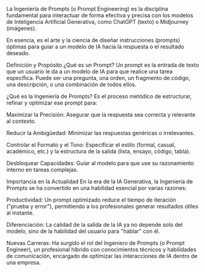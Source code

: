 La Ingeniería de Prompts (o Prompt Engineering) es la disciplina fundamental para interactuar de forma efectiva y precisa con los modelos de Inteligencia Artificial Generativa, como ChatGPT (texto) o Midjourney (imágenes).

En esencia, es el arte y la ciencia de diseñar instrucciones (prompts) óptimas para guiar a un modelo de IA hacia la respuesta o el resultado deseado.

 Definición y Propósito
¿Qué es un Prompt?
Un prompt es la entrada de texto que un usuario le da a un modelo de IA para que realice una tarea específica. Puede ser una pregunta, una orden, un fragmento de código, una descripción, o una combinación de todos ellos.

¿Qué es la Ingeniería de Prompts?
Es el proceso metódico de estructurar, refinar y optimizar ese prompt para:

Maximizar la Precisión: Asegurar que la respuesta sea correcta y relevante al contexto.

Reducir la Ambigüedad: Minimizar las respuestas genéricas o irrelevantes.

Controlar el Formato y el Tono: Especificar el estilo (formal, casual, académico, etc.) y la estructura de la salida (lista, ensayo, código, tabla).

Desbloquear Capacidades: Guiar al modelo para que use su razonamiento interno en tareas complejas.

 Importancia en la Actualidad
En la era de la IA Generativa, la Ingeniería de Prompts se ha convertido en una habilidad esencial por varias razones:

Productividad: Un prompt optimizado reduce el tiempo de iteración ("prueba y error"), permitiendo a los profesionales generar resultados útiles al instante.

Diferenciación: La calidad de la salida de la IA ya no depende solo del modelo, sino de la habilidad del usuario para "hablar" con él.

Nuevas Carreras: Ha surgido el rol del Ingeniero de Prompts (o Prompt Engineer), un profesional híbrido con conocimientos técnicos y habilidades de comunicación, encargado de optimizar las interacciones de IA dentro de una empresa.
